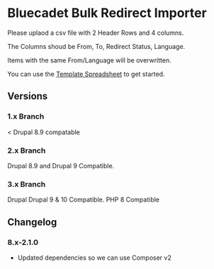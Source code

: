 # Bluecadet Bulk Redirect Importer

Please uplaod a csv file with 2 Header Rows and 4 columns.

The Columns shoud be From, To, Redirect Status, Language.

Items with the same From/Language will be overwritten.

You can use the [Template Spreadsheet](https://docs.google.com/spreadsheets/d/15bIUcZd4PZeCC_htpSZGNXPsPyL3NUvsMegO9jJJKYU) to get started.

## Versions

### 1.x Branch

< Drupal 8.9 compatable

### 2.x Branch

Drupal 8.9 and Drupal 9 Compatible.

### 3.x Branch

Drupal Drupal 9 & 10 Compatible.
PHP 8 Compatible

## Changelog

### 8.x-2.1.0

- Updated dependencies so we can use Composer v2
